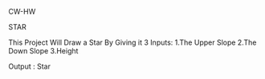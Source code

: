 CW-HW

STAR

This Project Will Draw a Star By Giving it 3 Inputs:
1.The Upper Slope
2.The Down Slope
3.Height

Output : Star
